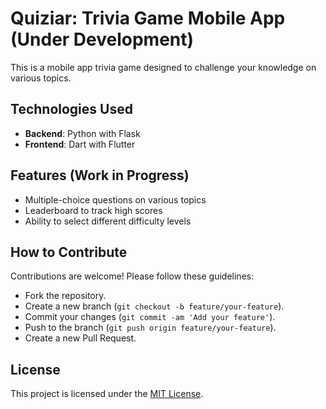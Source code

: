 # Quiziar: Trivia Game Mobile App (Under Development)

This is a mobile app trivia game designed to challenge your knowledge on various topics.


## Technologies Used

- **Backend**: Python with Flask
- **Frontend**: Dart with Flutter

## Features (Work in Progress)

- Multiple-choice questions on various topics
- Leaderboard to track high scores
- Ability to select different difficulty levels

## How to Contribute

Contributions are welcome! Please follow these guidelines:
- Fork the repository.
- Create a new branch (`git checkout -b feature/your-feature`).
- Commit your changes (`git commit -am 'Add your feature'`).
- Push to the branch (`git push origin feature/your-feature`).
- Create a new Pull Request.

## License

This project is licensed under the [MIT License](LICENSE).
